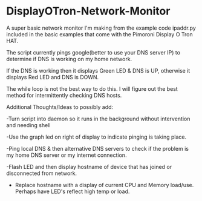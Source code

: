 # DisplayOTron-Network-Monitor
A super basic network monitor I'm making from the example code ipaddr.py included in the basic examples that come with the Pimoroni Display O Tron HAT.

The script currently pings google(better to use your DNS server IP) to determine if DNS is working on my home network.

If the DNS is working then it displays Green LED & DNS is UP, otherwise it displays Red LED and DNS is DOWN.

The while loop is not the best way to do this. I will figure out the best method for intermittently checking DNS hosts.

Additional Thoughts/Ideas to possibly add:

-Turn script into daemon so it runs in the background without intervention and needing shell

-Use the graph led on right of display to indicate pinging is taking place.

-Ping local DNS & then alternative DNS servers to check if the problem is my home DNS server or my internet connection.

-Flash LED and then display hostname of device that has joined or disconnected from network.

- Replace hostname with a display of current CPU and Memory load/use. Perhaps have LED's reflect high temp or load.
